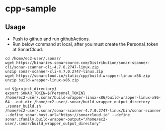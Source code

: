 # cpp-sample

## Usage

- Push to github and run githubActions.
- Run below command at local, after you must create the Personal_token at SonarCloud.

```
cd /home/ec2-user/.sonar/
wget https://binaries.sonarsource.com/Distribution/sonar-scanner-cli/sonar-scanner-cli-4.7.0.2747-linux.zip
unzip sonar-scanner-cli-4.7.0.2747-linux.zip
wget https://sonarcloud.io/static/cpp/build-wrapper-linux-x86.zip
unzip build-wrapper-linux-x86.zip

cd ${project_directory}
export SONAR_TOKEN=${Personal_TOKEN}
/home/ec2-user/.sonar/build-wrapper-linux-x86/build-wrapper-linux-x86-64 --out-dir /home/ec2-user/.sonar/build_wrapper_output_directory ./sonar_build.sh 
/home/ec2-user/.sonar/sonar-scanner-4.7.0.2747-linux/bin/sonar-scanner --define sonar.host.url="https://sonarcloud.io" --define sonar.cfamily.build-wrapper-output="/home/ec2-user/.sonar/build_wrapper_output_directory"
```
